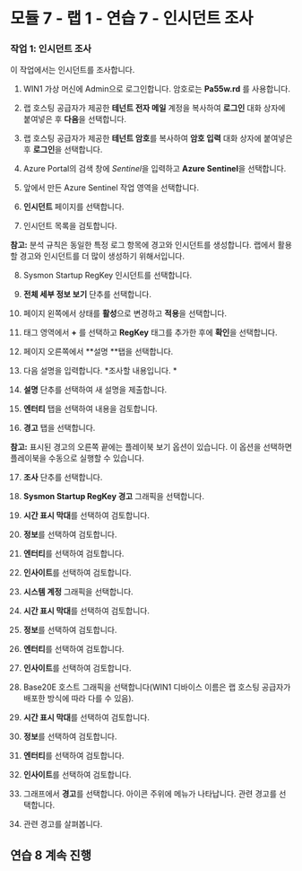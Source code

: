 ﻿# 모듈 7 - 랩 1 - 연습 7 - 인시던트 조사

### 작업 1: 인시던트 조사

이 작업에서는 인시던트를 조사합니다.

1. WIN1 가상 머신에 Admin으로 로그인합니다. 암호로는 **Pa55w.rd** 를 사용합니다.  

2. 랩 호스팅 공급자가 제공한 **테넌트 전자 메일** 계정을 복사하여 **로그인** 대화 상자에 붙여넣은 후 **다음**을 선택합니다.

3. 랩 호스팅 공급자가 제공한 **테넌트 암호**를 복사하여 **암호 입력** 대화 상자에 붙여넣은 후 **로그인**을 선택합니다.

4. Azure Portal의 검색 창에 *Sentinel*을 입력하고 **Azure Sentinel**을 선택합니다.

5. 앞에서 만든 Azure Sentinel 작업 영역을 선택합니다.

6. **인시던트** 페이지를 선택합니다.

7. 인시던트 목록을 검토합니다.

**참고:** 분석 규칙은 동일한 특정 로그 항목에 경고와 인시던트를 생성합니다.  랩에서 활용할 경고와 인시던트를 더 많이 생성하기 위해서입니다.
  
8. Sysmon Startup RegKey 인시던트를 선택합니다.

9. **전체 세부 정보 보기** 단추를 선택합니다.

10. 페이지 왼쪽에서 상태를 **활성**으로 변경하고 **적용**을 선택합니다.

11. 태그 영역에서 **+** 를 선택하고 **RegKey** 태그를 추가한 후에 **확인**을 선택합니다.

12. 페이지 오른쪽에서 **설명 **탭을 선택합니다.

13. 다음 설명을 입력합니다. *조사할 내용입니다. *

14. **설명** 단추를 선택하여 새 설명을 제출합니다.

15. **엔터티** 탭을 선택하여 내용을 검토합니다.

16. **경고** 탭을 선택합니다.

**참고:** 표시된 경고의 오른쪽 끝에는 플레이북 보기 옵션이 있습니다.  이 옵션을 선택하면 플레이북을 수동으로 실행할 수 있습니다.

17. **조사** 단추를 선택합니다.

18. **Sysmon Startup RegKey 경고** 그래픽을 선택합니다.

19.	**시간 표시 막대**를 선택하여 검토합니다.

20. **정보**를 선택하여 검토합니다.

21.	**엔터티**를 선택하여 검토합니다.

22.	**인사이트**를 선택하여 검토합니다.

23.	**시스템 계정** 그래픽을 선택합니다.

24.	**시간 표시 막대**를 선택하여 검토합니다.

25.	**정보**를 선택하여 검토합니다.

26.	**엔터티**를 선택하여 검토합니다.

27.	**인사이트**를 선택하여 검토합니다.

28.	Base20E 호스트 그래픽을 선택합니다(WIN1 디바이스 이름은 랩 호스팅 공급자가 배포한 방식에 따라 다를 수 있음).

29.	**시간 표시 막대**를 선택하여 검토합니다.

30.	**정보**를 선택하여 검토합니다.

31.	**엔터티**를 선택하여 검토합니다.

32.	**인사이트**를 선택하여 검토합니다.

33.	그래프에서 **경고**를 선택합니다. 아이콘 주위에 메뉴가 나타납니다.  관련 경고를 선택합니다.

34. 관련 경고를 살펴봅니다.

## 연습 8 계속 진행
